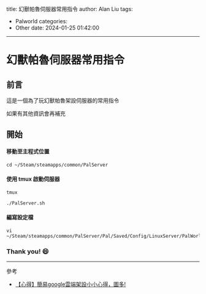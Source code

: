title: 幻獸帕魯伺服器常用指令
author: Alan Liu
tags:
  - Palworld
categories:
  - Other
date: 2024-01-25 01:42:00
---
# 幻獸帕魯伺服器常用指令

## 前言

這是一個為了玩幻獸帕魯架設伺服器的常用指令

如果有其他資訊會再補充

## 開始


#### 移動至主程式位置

```
cd ~/Steam/steamapps/common/PalServer
```

#### 使用 tmux 啟動伺服器


```
tmux
```

```
./PalServer.sh
```

#### 編寫設定檔

```
vi ~/Steam/steamapps/common/PalServer/Pal/Saved/Config/LinuxServer/PalWorldSettings.ini
```


### Thank you! :smile:


---

參考


- [【心得】簡易google雲端架設小小心得，圖多!](https://forum.gamer.com.tw/C.php?bsn=71458&snA=94)